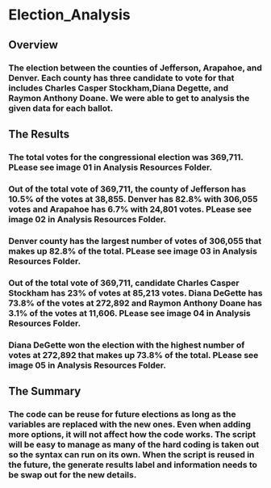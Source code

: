 # Election_Analysis

## Overview
### The election between the counties of Jefferson, Arapahoe, and Denver. Each county has three candidate to vote for that includes Charles Casper Stockham,Diana Degette, and Raymon Anthony Doane. We were able to get to analysis the given data for each ballot. 

## The Results
### The total votes for the congressional election was 369,711. PLease see image 01 in Analysis Resources Folder.

### Out of the total vote of 369,711, the county of Jefferson has 10.5% of the votes at 38,855. Denver has 82.8% with 306,055 votes and Arapahoe has 6.7% with 24,801 votes. PLease see image 02 in Analysis Resources Folder.

### Denver county has the largest number of votes of 306,055 that makes up 82.8% of the total. PLease see image 03 in Analysis Resources Folder.

### Out of the total vote of 369,711, candidate Charles Casper Stockham has 23% of votes at 85,213 votes. Diana DeGette has 73.8% of the votes at 272,892 and Raymon Anthony Doane has 3.1% of the votes at 11,606. PLease see image 04 in Analysis Resources Folder.

### Diana DeGette won the election with the highest number of votes at 272,892 that makes up 73.8% of the total. PLease see image 05 in Analysis Resources Folder.

## The Summary
### The code can be reuse for future elections as long as the variables are replaced with the new ones. Even when adding more options, it will not affect how the code works. The script will be easy to manage as many of the hard coding is taken out so the syntax can run on its own. When the script is reused in the future, the generate results label and information needs to be swap out for the new details. 